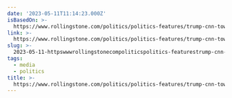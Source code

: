 ```yaml
---
date: '2023-05-11T11:14:23.000Z'
isBasedOn: >-
  https://www.rollingstone.com/politics/politics-features/trump-cnn-town-hall-network-insiders-disgrace-1234733328/
link: >-
  https://www.rollingstone.com/politics/politics-features/trump-cnn-town-hall-network-insiders-disgrace-1234733328/
slug: >-
  2023-05-11-httpswwwrollingstonecompoliticspolitics-featurestrump-cnn-town-hall-network-insiders-disgrace-1234733328
tags:
  - media
  - politics
title: >-
  https://www.rollingstone.com/politics/politics-features/trump-cnn-town-hall-network-insiders-disgrace-1234733328/
---
```


